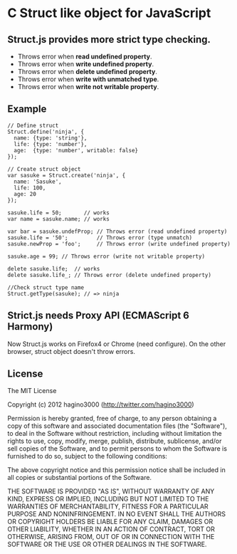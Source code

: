 # C Struct like object for JavaScript

## Struct.js provides more strict type checking.

* Throws error when **read undefined property**.
* Throws error when **write undefined property**.
* Throws error when **delete undefined property**.
* Throws error when **write with unmatched type**.
* Throws error when **write not writable property**.

## Example

    // Define struct
    Struct.define('ninja', {
      name: {type: 'string'}, 
      life: {type: 'number'},
      age:  {type: 'number', writable: false}
    });

    // Create struct object
    var sasuke = Struct.create('ninja', {
      name: 'Sasuke',
      life: 100,
      age: 20
    });

    sasuke.life = 50;       // works
    var name = sasuke.name; // works

    var bar = sasuke.undefProp; // Throws error (read undefined property)
    sasuke.life = '50';         // Throws error (type unmatch)
    sasuke.newProp = 'foo';     // Throws error (write undefined property)

    sasuke.age = 99; // Throws error (write not writable property)

    delete sasuke.life;  // works
    delete sasuke.life_; // Throws error (delete undefined property)

    //Check struct type name
    Struct.getType(sasuke); // => ninja

## Strict.js needs Proxy API (ECMAScript 6 Harmony)

Now Struct.js works on Firefox4 or Chrome (need configure).
On the other browser, struct object doesn't throw errors.

## License

The MIT License

Copyright (c) 2012 hagino3000 (http://twitter.com/hagino3000)

Permission is hereby granted, free of charge, to any person obtaining a copy of this software and associated documentation files (the "Software"), to deal in the Software without restriction, including without limitation the rights to use, copy, modify, merge, publish, distribute, sublicense, and/or sell copies of the Software, and to permit persons to whom the Software is furnished to do so, subject to the following conditions:

The above copyright notice and this permission notice shall be included in all copies or substantial portions of the Software.

THE SOFTWARE IS PROVIDED "AS IS", WITHOUT WARRANTY OF ANY KIND, EXPRESS OR IMPLIED, INCLUDING BUT NOT LIMITED TO THE WARRANTIES OF MERCHANTABILITY, FITNESS FOR A PARTICULAR PURPOSE AND NONINFRINGEMENT. IN NO EVENT SHALL THE AUTHORS OR COPYRIGHT HOLDERS BE LIABLE FOR ANY CLAIM, DAMAGES OR OTHER LIABILITY, WHETHER IN AN ACTION OF CONTRACT, TORT OR OTHERWISE, ARISING FROM, OUT OF OR IN CONNECTION WITH THE SOFTWARE OR THE USE OR OTHER DEALINGS IN THE SOFTWARE.
